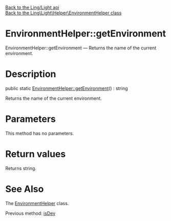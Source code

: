 [Back to the Ling/Light api](https://github.com/lingtalfi/Light/blob/master/doc/api/Ling/Light.md)<br>
[Back to the Ling\Light\Helper\EnvironmentHelper class](https://github.com/lingtalfi/Light/blob/master/doc/api/Ling/Light/Helper/EnvironmentHelper.md)


EnvironmentHelper::getEnvironment
================



EnvironmentHelper::getEnvironment — Returns the name of the current environment.




Description
================


public static [EnvironmentHelper::getEnvironment](https://github.com/lingtalfi/Light/blob/master/doc/api/Ling/Light/Helper/EnvironmentHelper/getEnvironment.md)() : string




Returns the name of the current environment.




Parameters
================

This method has no parameters.


Return values
================

Returns string.








See Also
================

The [EnvironmentHelper](https://github.com/lingtalfi/Light/blob/master/doc/api/Ling/Light/Helper/EnvironmentHelper.md) class.

Previous method: [isDev](https://github.com/lingtalfi/Light/blob/master/doc/api/Ling/Light/Helper/EnvironmentHelper/isDev.md)<br>

